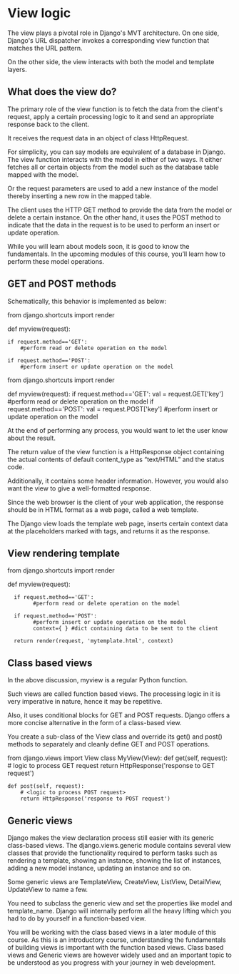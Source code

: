 <h1>View logic</h1>
The view plays a pivotal role in Django's MVT architecture. On one side, Django's URL dispatcher invokes a corresponding view function that matches the URL pattern. 

On the other side, the view interacts with both the model and template layers.


<h2>What does the view do?</h2>
The primary role of the view function is to fetch the data from the client's request, apply a certain processing logic to it and send an appropriate response back to the client. 

It receives the request data in an object of  class HttpRequest.

For simplicity, you can say models are equivalent of a database in Django. The view function interacts with the model in either of two ways. It either fetches all or certain objects from the model such as the database table mapped with the model. 

Or the request parameters are used to add a new instance of the model thereby inserting a new row in the mapped table.

The client uses the HTTP GET method to provide the data from the model or delete a certain instance. 
On the other hand, it uses the POST method to indicate that the data in the request is to be used to perform an insert or update operation. 

While you will learn about models soon, it is good to know the fundamentals. In the upcoming modules of this course, you’ll learn how to perform these model operations.

<h2>GET and POST methods </h2>
Schematically, this behavior is implemented as below:

from django.shortcuts import render  

def myview(request):  

    if request.method=='GET':  
        #perform read or delete operation on the model  

    if request.method=='POST':  
        #perform insert or update operation on the model 


from django.shortcuts import render     

def myview(request): 
    if request.method=='GET': 
        val = request.GET['key'] 
        #perform read or delete operation on the model 
    if request.method=='POST': 
        val = request.POST['key'] 
        #perform insert or update operation on the model 

At the end of performing any process, you would want to let the user know about the result. 

The return value of the view function is a HttpResponse object containing the actual contents of default content_type as “text/HTML” and the status code.   

Additionally, it contains some header information. However, you would also want the view to give a well-formatted response. 

Since the web browser is the client of your web application, the response should be in HTML format as a web page, called a web template. 

The Django view loads the template web page, inserts certain context data at the placeholders marked with tags, and returns it as the response.

<h2>View rendering template</h2>

from django.shortcuts import render
 
def myview(request):  

      if request.method=='GET':  
            #perform read or delete operation on the model  

      if request.method=='POST':  
            #perform insert or update operation on the model  
            context={ } #dict containing data to be sent to the client  

      return render(request, 'mytemplate.html', context) 

<h2>Class based views</h2>
In the above discussion, myview is a regular Python function.

Such views are called function based views. The processing logic in it is very imperative in nature, hence it may be repetitive. 

Also, it uses conditional blocks for GET and POST requests. Django offers a more concise alternative in the form of a class-based view. 

You create a sub-class of the View class and override its get() and post() methods to separately and cleanly define GET and POST operations.

from django.views import View 
class MyView(View): 
    def get(self, request): 
        # logic to process GET request
        return HttpResponse('response to GET request') 
 
    def post(self, request): 
        # <logic to process POST request> 
        return HttpResponse('response to POST request') 

<h2>Generic views</h2>
Django makes the view declaration process still easier with its generic class-based views. The django.views.generic module contains several view classes that provide the functionality required to perform tasks such as rendering a template, showing an instance, showing the list of instances, adding a new model instance, updating an instance and so on. 

Some generic views are TemplateView, CreateView, ListView, DetailView, UpdateView to name a few.

You need to subclass the generic view and set the properties like model and template_name. Django will internally perform all the heavy lifting which you had to do by yourself in a function-based view.

You will be working with the class based views in a later module of this course. As this is an introductory course, understanding the fundamentals of building views is important with the function based views. Class based views and Generic views are however widely used and an important topic to be understood as you progress with your journey in web development. 